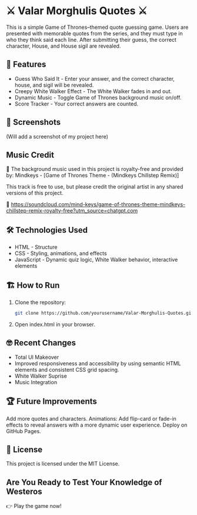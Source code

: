 # ⚔️ Valar Morghulis Quotes ⚔️

This is a simple Game of Thrones–themed quote guessing game. Users are presented with memorable quotes from the series, and they must type in who they think said each line. After submitting their guess, the correct character, House, and House sigil are revealed. 

## 🚀 Features 
- Guess Who Said It - Enter your answer, and the correct character, house, and sigil will be revealed. 
- Creepy White Walker Effect - The White Walker fades in and out.
- Dynamic Music - Toggle Game of Thrones background music on/off.
- Score Tracker - Your correct answers are counted. 

## 📸 Screenshots
(Will add a screenshot of my project here)

## Music Credit 
🎼 The background music used in this project is royalty-free and provided by:
Mindkeys - [Game of Thrones Theme - (Mindkeys Chillstep Remix)]

This track is free to use, but please credit the original artist in any shared versions of this project. 

🔗 https://soundcloud.com/mind-keys/game-of-thrones-theme-mindkeys-chillstep-remix-royalty-free?utm_source=chatgpt.com 


## 🛠️ Technologies Used
- HTML - Structure 
- CSS - Styling, animations, and effects
- JavaScript - Dynamic quiz logic, White Walker behavior, interactive elements

## 🏗️ How to Run
1. Clone the repository:
   ```bash
   git clone https://github.com/yourusername/Valar-Morghulis-Quotes.git

2. Open index.html in your browser.

## 🤓 Recent Changes
- Total UI Makeover
- Improved responsiveness and accessibility by using semantic HTML elements and consistent CSS grid spacing.
- White Walker Suprise 
- Music Integration

## 🏆 Future Improvements

Add more quotes and characters.
Animations: Add flip-card or fade-in effects to reveal answers with a more dynamic user experience.
Deploy on GitHub Pages.

## 📜 License

This project is licensed under the MIT License.

## Are You Ready to Test Your Knowledge of Westeros 
👉 Play the game now!
